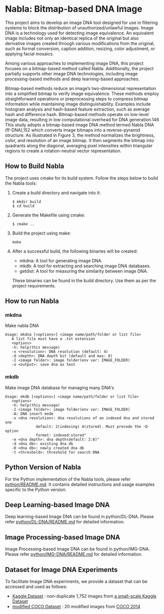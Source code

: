 # Nabla: Bitmap-based DNA Image

This project aims to develop an image DNA tool designed for use in filtering systems
to block the distribution of unauthorized/unlawful images.
Image DNA is a technology used for detecting image equivalence.
An equivalent image includes not only an identical replica of the original but
also derivative images created through various modifications from the original, such as
format conversion, caption addition, resizing, color adjustment, or applying facial mosaics.

Among various approaches to implementing image DNA,
this project focuses on a bitmap-based method called Nabla.
Additionally, the project partially supports other image DNA technologies,
including image processing-based methods and deep learning-based approaches.

Bitmap-based methods reduce an image’s two-dimensional representation into a
simplified bitmap to verify image equivalence. These methods employ straightforward
operations or preprocessing steps to compress bitmap information while maintaining image distinguishability.
Examples include histogram analysis and hash-based feature extraction,
such as average hash and difference hash. Bitmap-based methods operate on
low-level image data, resulting in low computational overhead for DNA generation.146
This study adopts a bitmap-based image DNA method termed Nabla DNA (∇-DNA),152
which converts image bitmaps into a reverse-pyramid structure. As illustrated in Figure
3, the method normalizes the brightness, color, and resolution of an image bitmap. It then
segments the bitmap into quadrants along the diagonal, averaging pixel intensities within
triangular regions to create a rotation-neutral vector representation.

## How to Build Nabla

The project uses cmake for its build system. Follow the steps below to build the Nabla tools:

1. Create a build directory and navigate into it:
   ```
   $ mkdir build
   $ cd build
   ```
2. Generate the Makefile using cmake:
   ```
   $ cmake ..
   ```

3. Build the project using make:
   ```
   make
   ```

4. After a successful build, the following binaries will be created:
   - mkdna: A tool for generating image DNA.
   - mkdb: A tool for extracting and searching image DNA databases.
   - getdist: A tool for measuring the similarity between image DNA.
    
   These binaries can be found in the build directory. Use them as per the project requirements.

## How to run Nabla

### mkdna
Make nabla DNA
```
Usage: mkdna [<options>] <image name/path/folder or list file>
   A list file must have a .txt extension
   <options>
   -h: help(this message)
   -x <resolution>: DNA resolution (default: 4)
   -d <depth>: DNA depth bit (default and max: 8)
   -I <image folder>: image folder(env var: IMAGE_FOLDER)
   -o <output>: save dna as text
```

### mkdb
Make image DNA database for managing many DNA's
```
Usage: mkdb [<options>] <image name/path/folder or list file>
   <options>
   -h: help(this message)
   -I <image folder>: image folder(env var: IMAGE_FOLDER)
   -A: DNA insert mode
   -x <dna resolution>: dna resolutions of an indexed dna and stored one
              default: 2(indexing) 4(stored). Must precede the -D option
              format: indexed:stored"
   -e <dna depth>: dna depth(default: 2:8)"
   -d <dna db>: existing dna db
   -D <dna db>: newly created dna db
   -t <threshold>: threshold for search DNA
```

## Python Version of Nabla
For the Python implementation of the Nabla tools,
please refer [python/README.md](python/README.md).
It contains detailed instructions and usage examples specific to the Python version.

## Deep Learning-based Image DNA
Deep learning-based Image DNA can be found in python/DL-DNA.
Please refer [python/DL-DNA/README.md](python/DL-DNA/README.md) for detailed information.

## Image Processing-based Image DNA
Image Processing-based Image DNA can be found in python/IMG-DNA.
Please refer [python/IMG-DNA/README.md](python/IMG-DNA/README.md) for detailed information.

## Dataset for Image DNA Experiments
To facilitate Image DNA experiments, we provide a dataset that can be accessed and used as follows:

- [Kaggle Dataset](https://drive.google.com/file/d/1rS8bLyyRt6u3wFj0tyg87p3XstRShRZh/view?usp=drive_link) : 
  non-duplicate 1,752 images from [a small-scale Kaggle Dataset](https://www.kaggle.com/datasets/pavansanagapati/images-dataset)
- [modified COCO Dataset](https://drive.google.com/file/d/1HXz7shc6VODwyh8KBG3ROvYTetAVy2PA/view?usp=drive_link) : 
  20 modified images from [COCO 2014](https://cocodataset.org/) 
